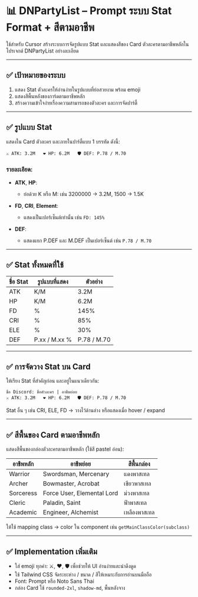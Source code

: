 # 📊 DNPartyList – Prompt ระบบ Stat Format + สีตามอาชีพ

ใช้สำหรับ Cursor สร้างระบบการจัดรูปแบบ Stat และแสดงสีของ Card ตัวละครตามอาชีพหลักในโปรเจกต์ DNPartyList อย่างละเอียด

---

## ✅ เป้าหมายของระบบ

1. แสดง Stat ตัวละครให้อ่านง่ายในรูปแบบที่ย่อสวยงาม พร้อม emoji
2. แสดงสีพื้นหลังของการ์ดตามอาชีพหลัก
3. สร้างความเข้าใจง่ายเรื่องความสามารถของตัวละคร และการจัดปาร์ตี้

---

## ✅ รูปแบบ Stat

แสดงใน Card ตัวละคร และภายในปาร์ตี้แบบ 1 บรรทัด ดังนี้:
```
⚔️ ATK: 3.2M   ❤️ HP: 6.2M   🛡️ DEF: P.78 / M.70
```

### รายละเอียด:
- **ATK**, **HP**:
  - ย่อด้วย K หรือ M: เช่น 3200000 → 3.2M, 1500 → 1.5K

- **FD**, **CRI**, **Element**:
  - แสดงเป็นเปอร์เซ็นต์เท่านั้น เช่น `FD: 145%`

- **DEF**:
  - แสดงแยก P.DEF และ M.DEF เป็นเปอร์เซ็นต์ เช่น `P.78 / M.70`

---

## ✅ Stat ทั้งหมดที่ใช้

| ชื่อ Stat | รูปแบบที่แสดง | ตัวอย่าง |
|-----------|----------------|----------|
| ATK       | K/M            | 3.2M     |
| HP        | K/M            | 6.2M     |
| FD        | %              | 145%     |
| CRI       | %              | 85%      |
| ELE       | %              | 30%      |
| DEF       | P.xx / M.xx %  | P.78 / M.70 |

---

## ✅ การจัดวาง Stat บน Card

ให้เรียง Stat ที่สำคัญก่อน และอยู่ในแนวเดียวกัน:

```
ชื่อ Discord: ชื่อตัวละคร | อาชีพย่อย
⚔️ ATK: 3.2M   ❤️ HP: 6.2M   🛡️ DEF: P.78 / M.70
```

Stat อื่น ๆ เช่น CRI, ELE, FD → วางไว้ด้านล่าง หรือแสดงเมื่อ hover / expand

---

## ✅ สีพื้นของ Card ตามอาชีพหลัก

แสดงสีพื้นของกล่องตัวละครตามอาชีพหลัก (ใช้สี pastel อ่อน):

| อาชีพหลัก   | อาชีพย่อย                        | สีพื้นกล่อง |
|--------------|----------------------------------|-----------|
| Warrior      | Swordsman, Mercenary             | แดงพาสเทล  |
| Archer       | Bowmaster, Acrobat               | เขียวพาสเทล |
| Sorceress    | Force User, Elemental Lord       | ม่วงพาสเทล  |
| Cleric       | Paladin, Saint                   | ฟ้าพาสเทล   |
| Academic     | Engineer, Alchemist              | เหลืองพาสเทล |

ให้ใช้ mapping class → color ใน component เช่น `getMainClassColor(subclass)`

---

## ✅ Implementation เพิ่มเติม

- ใส่ emoji ทุกค่า: ⚔️, ❤️, 🛡️ เพื่อช่วยให้ UI อ่านง่ายและน่าดึงดูด
- ใช้ Tailwind CSS จัดระยะห่าง / ขนาด / สีให้เหมาะกับการอ่านบนมือถือ
- Font: Prompt หรือ Noto Sans Thai
- กล่อง Card ใช้ `rounded-2xl`, `shadow-md`, พื้นหลังจาง
